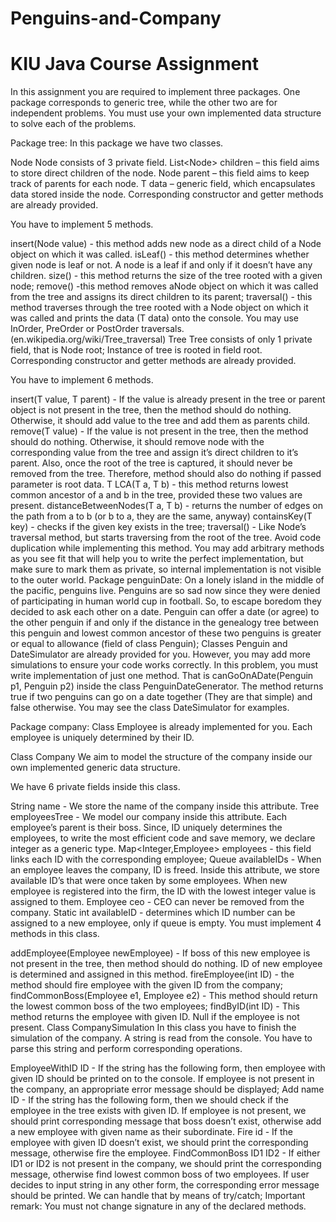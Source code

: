 # Penguins-and-Company
# KIU Java Course Assignment
In this assignment you are required to implement three packages. One package corresponds to generic tree, while the other two are for independent problems. You must use your own implemented data structure to solve each of the problems.

Package tree:
In this package we have two classes.

Node
Node consists of 3 private field. List<Node<T>> children – this field aims to store direct children of the node. Node<T> parent – this field aims to keep track of parents for each node. T data – generic field, which encapsulates data stored inside the node. Corresponding constructor and getter methods are already provided.

You have to implement 5 methods.

insert(Node<T> value) - this method adds new node as a direct child of a Node object on which it was called.
isLeaf() - this method determines whether given node is leaf or not. A node is a leaf if and only if it doesn’t have any children.
size() - this method returns the size of the tree rooted with a given node;
remove() -this method removes aNode object on which it was called from the tree and assigns its direct children to its parent;
traversal() - this method traverses through the tree rooted with a Node object on which it was called and prints the data (T data) onto the console. You may use InOrder, PreOrder or PostOrder traversals. (en.wikipedia.org/wiki/Tree_traversal)
Tree
Tree consists of only 1 private field, that is Node<T> root; Instance of tree is rooted in field root. Corresponding constructor and getter methods are already provided.

You have to implement 6 methods.

insert(T value, T parent) - If the value is already present in the tree or parent object is not present in the tree, then the method should do nothing. Otherwise, it should add value to the tree and add them as parents child.
remove(T value) - If the value is not present in the tree, then the method should do nothing. Otherwise, it should remove node with the corresponding value from the tree and assign it’s direct children to it’s parent. Also, once the root of the tree is captured, it should never be removed from the tree. Therefore, method should also do nothing if passed parameter is root data.
T LCA(T a, T b) - this method returns lowest common ancestor of a and b in the tree, provided these two values are present.
distanceBetweenNodes(T a, T b) - returns the number of edges on the path from a to b (or b to a, they are the same, anyway)
containsKey(T key) - checks if the given key exists in the tree;
traversal() - Like Node’s traversal method, but starts traversing from the root of the tree. Avoid code duplication while implementing this method. You may add arbitrary methods as you see fit that will help you to write the perfect implementation, but make sure to mark them as private, so internal implementation is not visible to the outer world.
Package penguinDate:
On a lonely island in the middle of the pacific, penguins live. Penguins are so sad now since they were denied of participating in human world cup in football. So, to escape boredom they decided to ask each other on a date. Penguin can offer a date (or agree) to the other penguin if and only if the distance in the genealogy tree between this penguin and lowest common ancestor of these two penguins is greater or equal to allowance (field of class Penguin); Classes Penguin and DateSimulator are already provided for you. However, you may add more simulations to ensure your code works correctly. In this problem, you must write implementation of just one method. That is canGoOnADate(Penguin p1, Penguin p2) inside the class PenguinDateGenerator. The method returns true if two penguins can go on a date together (They are that simple) and false otherwise. You may see the class DateSimulator for examples.

Package company:
Class Employee is already implemented for you. Each employee is uniquely determined by their ID.

Class Company
We aim to model the structure of the company inside our own implemented generic data structure.

We have 6 private fields inside this class.

String name - We store the name of the company inside this attribute.
Tree<Integer> employeesTree - We model our company inside this attribute. Each employee’s parent is their boss. Since, ID uniquely determines the employees, to write the most efficient code and save memory, we declare integer as a generic type.
Map<Integer,Employee> employees - this field links each ID with the corresponding employee;
Queue<Integer> availableIDs - When an employee leaves the company, ID is freed. Inside this attribute, we store available ID’s that were once taken by some employees. When new employee is registered into the firm, the ID with the lowest integer value is assigned to them.
Employee ceo - CEO can never be removed from the company.
Static int availableID - determines which ID number can be assigned to a new employee, only if queue is empty.
You must implement 4 methods in this class.

addEmployee(Employee newEmployee) - If boss of this new employee is not present in the tree, then method should do nothing. ID of new employee is determined and assigned in this method.
fireEmployee(int ID) - the method should fire employee with the given ID from the company;
findCommonBoss(Employee e1, Employee e2) - This method should return the lowest common boss of the two employees;
findByID(int ID) - This method returns the employee with given ID. Null if the employee is not present.
Class CompanySimulation
In this class you have to finish the simulation of the company. A string is read from the console. You have to parse this string and perform corresponding operations.

EmployeeWithID ID - If the string has the following form, then employee with given ID should be printed on to the console. If employee is not present in the company, an appropriate error message should be displayed;
Add name ID - If the string has the following form, then we should check if the employee in the tree exists with given ID. If employee is not present, we should print corresponding message that boss doesn’t exist, otherwise add a new employee with given name as their subordinate.
Fire id - If the employee with given ID doesn’t exist, we should print the corresponding message, otherwise fire the employee.
FindCommonBoss ID1 ID2 - If either ID1 or ID2 is not present in the company, we should print the corresponding message, otherwise find lowest common boss of two employees. If user decides to input string in any other form, the corresponding error message should be printed. We can handle that by means of try/catch; Important remark: You must not change signature in any of the declared methods.
